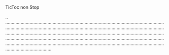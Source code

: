 TicToc non Stop

..
................................................................................................................................................................................................................................................................................................................................................................................................................................................................................................................................................................................................................................................................................